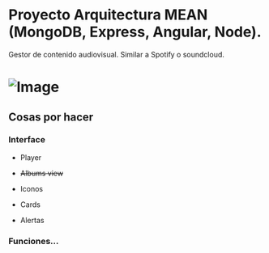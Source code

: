 # Proyecto Arquitectura MEAN (MongoDB, Express, Angular, Node).
Gestor de contenido audiovisual. Similar a Spotify o soundcloud.

![Image](https://hollywoodsuite.ca/wp-content/uploads/2016/07/rhapsody.gif)
=======

## Cosas por hacer 
### Interface
* <p>Player</p>
* <p style="text-decoration:line-through">Albums view</p>
* <p>Iconos</p>
* <p>Cards</p>
* <p>Alertas</p>      

### Funciones... 